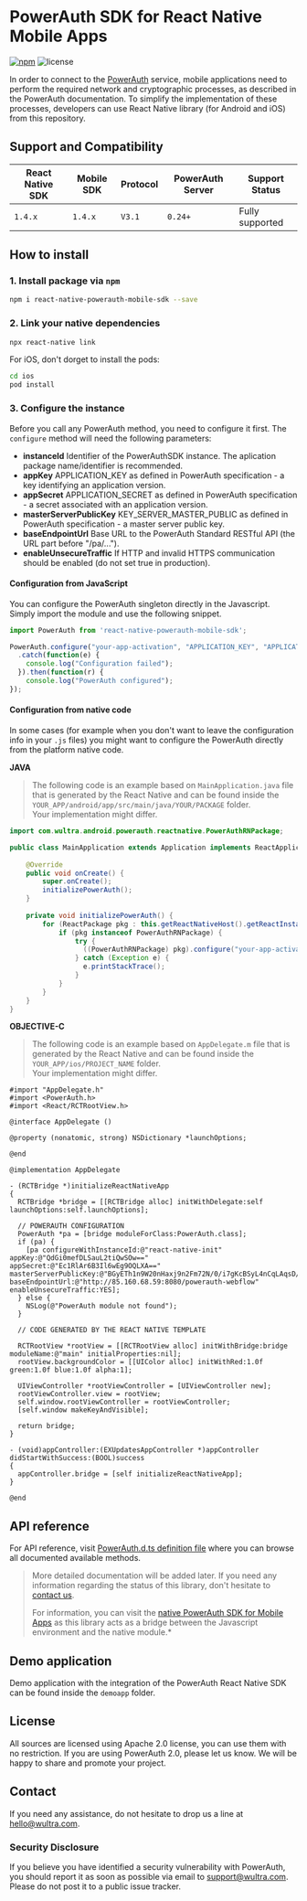 # PowerAuth SDK for React Native Mobile Apps
[![npm](https://img.shields.io/npm/v/react-native-powerauth-mobile-sdk)](https://www.npmjs.com/package/react-native-powerauth-mobile-sdk) ![license](https://img.shields.io/github/license/wultra/react-native-powerauth-mobile-sdk)

In order to connect to the [PowerAuth](https://www.wultra.com/mobile-security-suite) service, mobile applications need to perform the required network and cryptographic processes, as described in the PowerAuth documentation. To simplify the implementation of these processes, developers can use React Native library (for Android and iOS) from this repository.

## Support and Compatibility

|React Native SDK| Mobile SDK | Protocol | PowerAuth Server    | Support Status                    |
|----------------|------------|----------|---------------------|-----------------------------------|
|`1.4.x`         | `1.4.x`    | `V3.1`   | `0.24+`             | Fully supported                   |

## How to install

### 1. Install package via `npm`
```sh
npm i react-native-powerauth-mobile-sdk --save
```

### 2. Link your native dependencies

```sh
npx react-native link
```

For iOS, don't dorget to install the pods:

```sh
cd ios
pod install
```
### 3. Configure the instance

Before you call any PowerAuth method, you need to configure it first. The `configure` method will need the following parameters:

- **instanceId** Identifier of the PowerAuthSDK instance. The aplication package name/identifier is recommended.  
- **appKey** APPLICATION_KEY as defined in PowerAuth specification - a key identifying an application version.
- **appSecret** APPLICATION_SECRET as defined in PowerAuth specification - a secret associated with an application version.  
- **masterServerPublicKey** KEY\_SERVER\_MASTER_PUBLIC as defined in PowerAuth specification - a master server public key.  
- **baseEndpointUrl** Base URL to the PowerAuth Standard RESTful API (the URL part before "/pa/...").  
- **enableUnsecureTraffic** If HTTP and invalid HTTPS communication should be enabled (do not set true in production).  

#### Configuration from JavaScript

You can configure the PowerAuth singleton directly in the Javascript. Simply import the module and use the following snippet.

```js
import PowerAuth from 'react-native-powerauth-mobile-sdk';

PowerAuth.configure("your-app-activation", "APPLICATION_KEY", "APPLICATION_SECRET", "KEY_SERVER_MASTER_PUBLIC", "https://your-powerauth-endpoint.com/", false)
  .catch(function(e) {
    console.log("Configuration failed");
  }).then(function(r) {
    console.log("PowerAuth configured");
});
```

#### Configuration from native code

In some cases (for example when you don't want to leave the configuration info in your `.js` files) you might want to configure the PowerAuth directly from the platform native code.

__JAVA__

> The following code is an example based on `MainApplication.java` file that is generated by the React Native and can be found inside the `YOUR_APP/android/app/src/main/java/YOUR/PACKAGE` folder.  
> Your implementation might differ.

```java
import com.wultra.android.powerauth.reactnative.PowerAuthRNPackage;

public class MainApplication extends Application implements ReactApplication {
		
	@Override
	public void onCreate() {
   		super.onCreate();
		initializePowerAuth();
  	}
  	
  	private void initializePowerAuth() {
   		for (ReactPackage pkg : this.getReactNativeHost().getReactInstanceManager().getPackages()) {
   			if (pkg instanceof PowerAuthRNPackage) {
				try {
		          ((PowerAuthRNPackage) pkg).configure("your-app-activation", "APPLICATION_KEY", "APPLICATION_SECRET", "KEY_SERVER_MASTER_PUBLIC", "https://your-powerauth-endpoint.com/", false);
    			} catch (Exception e) {
		          e.printStackTrace();
    			}
			}
		}
	}
}
```

__OBJECTIVE-C__

> The following code is an example based on `AppDelegate.m` file that is generated by the React Native and can be found inside the `YOUR_APP/ios/PROJECT_NAME` folder.  
> Your implementation might differ.

```objc
#import "AppDelegate.h"
#import <PowerAuth.h>
#import <React/RCTRootView.h>

@interface AppDelegate ()

@property (nonatomic, strong) NSDictionary *launchOptions;

@end

@implementation AppDelegate

- (RCTBridge *)initializeReactNativeApp
{
  RCTBridge *bridge = [[RCTBridge alloc] initWithDelegate:self launchOptions:self.launchOptions];
  
  // POWERAUTH CONFIGURATION
  PowerAuth *pa = [bridge moduleForClass:PowerAuth.class];
  if (pa) {
    [pa configureWithInstanceId:@"react-native-init" appKey:@"QdGi0mefDLSauL2tiQwSOw==" appSecret:@"Ec1RlAr6B3Il6wEg9OQLXA==" masterServerPublicKey:@"BGyETh1n9W20nHaxj9n2Fm72N/0/i7gKcBSyL4nCqLAqsD/tkrzPA3dibvmYXGL2NPTusUhFISu2a03PtLijtFs=" baseEndpointUrl:@"http://85.160.68.59:8080/powerauth-webflow" enableUnsecureTraffic:YES];
  } else {
    NSLog(@"PowerAuth module not found");
  }
  
  // CODE GENERATED BY THE REACT NATIVE TEMPLATE
  
  RCTRootView *rootView = [[RCTRootView alloc] initWithBridge:bridge moduleName:@"main" initialProperties:nil];
  rootView.backgroundColor = [[UIColor alloc] initWithRed:1.0f green:1.0f blue:1.0f alpha:1];

  UIViewController *rootViewController = [UIViewController new];
  rootViewController.view = rootView;
  self.window.rootViewController = rootViewController;
  [self.window makeKeyAndVisible];

  return bridge;
}

- (void)appController:(EXUpdatesAppController *)appController didStartWithSuccess:(BOOL)success
{
  appController.bridge = [self initializeReactNativeApp];
}

@end
```

## API reference

For API reference, visit [PowerAuth.d.ts definition file](https://github.com/wultra/react-native-powerauth-mobile-sdk/blob/master/PowerAuth.d.ts) where you can browse all documented available methods.

> More detailed documentation will be added later. If you need any information regarding the status of this library, don't hesitate to [contact us](#contact).  
> 
> For information, you can visit the [native PowerAuth SDK for Mobile Apps](https://github.com/wultra/powerauth-mobile-sdk) as this library acts as a bridge between the Javascript environment and the native module.*

## Demo application

Demo application with the integration of the PowerAuth React Native SDK can be found inside the `demoapp` folder.

## License

All sources are licensed using Apache 2.0 license, you can use them with no restriction. If you are using PowerAuth 2.0, please let us know. We will be happy to share and promote your project.

## Contact

If you need any assistance, do not hesitate to drop us a line at [hello@wultra.com](mailto:hello@wultra.com).

### Security Disclosure

If you believe you have identified a security vulnerability with PowerAuth, you should report it as soon as possible via email to [support@wultra.com](mailto:support@wultra.com). Please do not post it to a public issue tracker.
